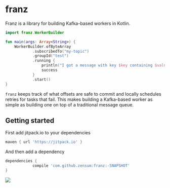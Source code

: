 # franz

Franz is a library for building Kafka-based workers in Kotlin.

```kotlin
import franz.WorkerBuilder

fun main(args: Array<String>) {
    WorkerBuilder.ofByteArray
            .subscribedTo("my-topic")
            .groupId("test")
            .running {
                println("I got a message with key $key containing $value")
                success
            }
            .start()
}
```

`franz` keeps track of what offsets are safe to commit and locally schedules retries for tasks that fail. This makes building a Kafka-based worker as simple as building one on top of a traditional message queue.

## Getting started

First add jitpack.io to your dependencies

``` gradle
maven { url 'https://jitpack.io' }
```

And then add a dependency

``` gradle
dependencies {
            compile 'com.github.zensum:franz:-SNAPSHOT'
}
```

[![](https://jitpack.io/v/zensum/franz.svg)](https://jitpack.io/#zensum/franz)
